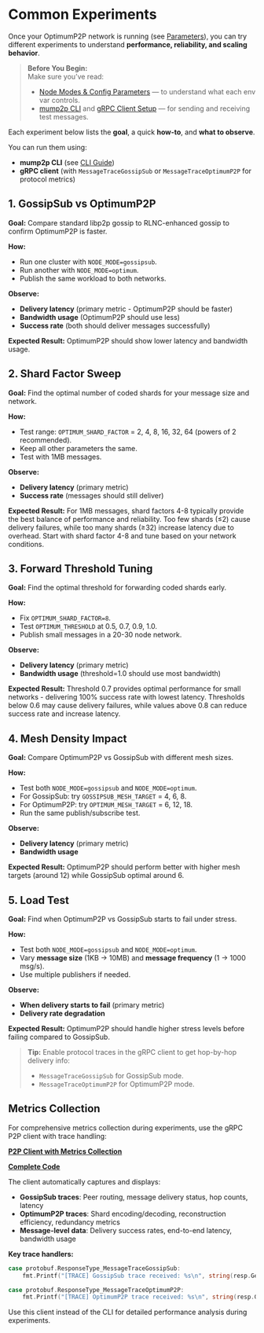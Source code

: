 # Common Experiments

Once your OptimumP2P network is running (see [Parameters](./03-parameters.md)), you can try different experiments to understand **performance, reliability, and scaling behavior**.

> **Before You Begin:**  
> Make sure you’ve read:
>
> * [Node Modes & Config Parameters](./03-parameters.md) — to understand what each env var controls.
> * [mump2p CLI](./01-getting-started-cli.md) and [gRPC Client Setup](./02-getting-started-docker.md) — for sending and receiving test messages.

Each experiment below lists the **goal**, a quick **how-to**, and **what to observe**.  

You can run them using:

* **mump2p CLI** (see [CLI Guide](./01-getting-started-cli.md))
* **gRPC client** (with `MessageTraceGossipSub` or `MessageTraceOptimumP2P` for protocol metrics)



## 1. GossipSub vs OptimumP2P

**Goal:** Compare standard libp2p gossip to RLNC-enhanced gossip to confirm OptimumP2P is faster.

**How:**

* Run one cluster with `NODE_MODE=gossipsub`.
* Run another with `NODE_MODE=optimum`.
* Publish the same workload to both networks.

**Observe:**

* **Delivery latency** (primary metric - OptimumP2P should be faster)
* **Bandwidth usage** (OptimumP2P should use less)
* **Success rate** (both should deliver messages successfully)

**Expected Result:** OptimumP2P should show lower latency and bandwidth usage.


## 2. Shard Factor Sweep

**Goal:** Find the optimal number of coded shards for your message size and network.

**How:**

* Test range: `OPTIMUM_SHARD_FACTOR` = 2, 4, 8, 16, 32, 64 (powers of 2 recommended).
* Keep all other parameters the same.
* Test with 1MB messages.

**Observe:**

* **Delivery latency** (primary metric)
* **Success rate** (messages should still deliver)

**Expected Result:** For 1MB messages, shard factors 4-8 typically provide the best balance of performance and reliability. Too few shards (≤2) cause delivery failures, while too many shards (≥32) increase latency due to overhead. Start with shard factor 4-8 and tune based on your network conditions.


## 3. Forward Threshold Tuning

**Goal:** Find the optimal threshold for forwarding coded shards early.

**How:**

* Fix `OPTIMUM_SHARD_FACTOR=8`.
* Test `OPTIMUM_THRESHOLD` at 0.5, 0.7, 0.9, 1.0.
* Publish small messages in a 20-30 node network.

**Observe:**

* **Delivery latency** (primary metric)
* **Bandwidth usage** (threshold=1.0 should use most bandwidth)

**Expected Result:** Threshold 0.7 provides optimal performance for small networks - delivering 100% success rate with lowest latency. Thresholds below 0.6 may cause delivery failures, while values above 0.8 can reduce success rate and increase latency.


## 4. Mesh Density Impact

**Goal:** Compare OptimumP2P vs GossipSub with different mesh sizes.

**How:**

* Test both `NODE_MODE=gossipsub` and `NODE_MODE=optimum`.
* For GossipSub: try `GOSSIPSUB_MESH_TARGET` = 4, 6, 8.
* For OptimumP2P: try `OPTIMUM_MESH_TARGET` = 6, 12, 18.
* Run the same publish/subscribe test.

**Observe:**

* **Delivery latency** (primary metric)
* **Bandwidth usage**

**Expected Result:** OptimumP2P should perform better with higher mesh targets (around 12) while GossipSub optimal around 6.





## 5. Load Test

**Goal:** Find when OptimumP2P vs GossipSub starts to fail under stress.

**How:**

* Test both `NODE_MODE=gossipsub` and `NODE_MODE=optimum`.
* Vary **message size** (1KB → 10MB) and **message frequency** (1 → 1000 msg/s).
* Use multiple publishers if needed.

**Observe:**

* **When delivery starts to fail** (primary metric)
* **Delivery rate degradation**

**Expected Result:** OptimumP2P should handle higher stress levels before failing compared to GossipSub.


> **Tip:** Enable protocol traces in the gRPC client to get hop-by-hop delivery info:
>
> * `MessageTraceGossipSub` for GossipSub mode.
> * `MessageTraceOptimumP2P` for OptimumP2P mode.

## Metrics Collection

For comprehensive metrics collection during experiments, use the gRPC P2P client with trace handling:

**[P2P Client with Metrics Collection](https://github.com/getoptimum/optimum-dev-setup-guide/blob/main/docs/guide.md#collecting-trace-data-for-experiments)**

**[Complete Code](https://github.com/getoptimum/optimum-dev-setup-guide/blob/main/grpc_p2p_client/p2p_client.go)**

The client automatically captures and displays:

* **GossipSub traces**: Peer routing, message delivery status, hop counts, latency
* **OptimumP2P traces**: Shard encoding/decoding, reconstruction efficiency, redundancy metrics  
* **Message-level data**: Delivery success rates, end-to-end latency, bandwidth usage

**Key trace handlers:**

```go
case protobuf.ResponseType_MessageTraceGossipSub:
    fmt.Printf("[TRACE] GossipSub trace received: %s\n", string(resp.GetData()))

case protobuf.ResponseType_MessageTraceOptimumP2P:
    fmt.Printf("[TRACE] OptimumP2P trace received: %s\n", string(resp.GetData()))
```

Use this client instead of the CLI for detailed performance analysis during experiments.
